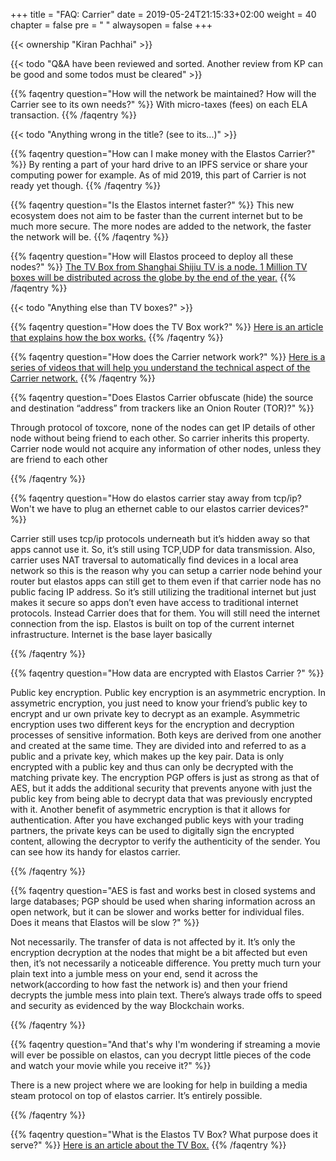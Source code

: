+++
title = "FAQ: Carrier"
date = 2019-05-24T21:15:33+02:00
weight = 40
chapter = false
pre = "<i class='fa ela-page'></i> "
alwaysopen = false
+++ 

{{< ownership "Kiran Pachhai" >}}

{{< todo "Q&A have been reviewed and sorted. Another review from KP can be good and some todos must be cleared" >}}

{{% faqentry question="How will the network be maintained? How will the Carrier see to its own needs?" %}}
With micro-taxes (fees) on each ELA transaction.
{{% /faqentry %}}

{{< todo "Anything wrong in the title? (see to its...)" >}}

{{% faqentry question="How can I make money with the Elastos Carrier?" %}}
By renting a part of your hard drive to an IPFS service or share your computing power for example. As of mid 2019, this part of Carrier is not ready yet though.
{{% /faqentry %}}

{{% faqentry question="Is the Elastos internet faster?" %}}
This new ecosystem does not aim to be faster than the current internet but to be much more secure. The more nodes are added to the network, the faster the network will be.
{{% /faqentry %}}

{{% faqentry question="How will Elastos proceed to deploy all these nodes?" %}}
[The TV Box from Shanghai Shijiu TV is a node. 1 Million TV boxes will be distributed across the globe by the end of the year.](https://elanews.net/2018/08/08/elastos-tv-box-to-bring-1-million-carrier-nodes-by-end-of-year/)
{{% /faqentry %}}

{{< todo "Anything else than TV boxes?" >}}

{{% faqentry question="How does the TV Box work?" %}}
[Here is an article that explains how the box works.](https://elanews.net/2018/08/08/elastos-tv-box-to-bring-1-million-carrier-nodes-by-end-of-year/)
{{% /faqentry %}}

{{% faqentry question="How does the Carrier network work?" %}}
[Here is a series of videos that will help you understand the technical aspect of the Carrier network.](https://elanews.net/videos/elastos-carrier-explained-series/)
{{% /faqentry %}}

{{% faqentry question="Does Elastos Carrier obfuscate (hide) the source and destination “address” from trackers like an Onion Router (TOR)?" %}}

Through protocol of toxcore, none of the nodes can get IP details of other node without being friend to each other. So carrier inherits this property. Carrier node would not acquire any information of other nodes, unless they are friend to each other

{{% /faqentry %}}

{{% faqentry question="How do elastos carrier stay away from tcp/ip? Won't we have to plug an ethernet cable to our elastos carrier devices?" %}}

Carrier still uses tcp/ip protocols underneath but it’s hidden away so that apps cannot use it. So, it’s still using TCP,UDP for data transmission. Also, carrier uses NAT traversal to automatically find devices in a local area network so this is the reason why you can setup a carrier node behind your router but elastos apps can still get to them even if that carrier node has no public facing IP address. So it’s still utilizing the traditional internet but just makes it secure so apps don’t even have access to traditional internet protocols. Instead Carrier does that for them. You will still need the internet connection from the isp. Elastos is built on top of the current internet infrastructure. Internet is the base layer basically

{{% /faqentry %}}

{{% faqentry question="How data are encrypted with Elastos Carrier ?" %}}

Public key encryption. Public key encryption is an asymmetric encryption. In assymetric encryption, you just need to know your friend’s public key to encrypt and ur own private key to decrypt as an example. Asymmetric encryption uses two different keys for the encryption and decryption processes of sensitive information. Both keys are derived from one another and created at the same time. They are divided into and referred to as a public and a private key, which makes up the key pair. Data is only encrypted with a public key and thus can only be decrypted with the matching private key. The encryption PGP offers is just as strong as that of AES, but it adds the additional security that prevents anyone with just the public key from being able to decrypt data that was previously encrypted with it. Another benefit of asymmetric encryption is that it allows for authentication. After you have exchanged public keys with your trading partners, the private keys can be used to digitally sign the encrypted content, allowing the decryptor to verify the authenticity of the sender. You can see how its handy for elastos carrier.

{{% /faqentry %}}

{{% faqentry question="AES is fast and works best in closed systems and large databases; PGP should be used when sharing information across an open network, but it can be slower and works better for individual files. Does it means that Elastos will be slow ?" %}}

Not necessarily. The transfer of data is not affected by it. It’s only the encryption decryption at the nodes that might be a bit affected but even then, it’s not necessarily a noticeable difference. You pretty much turn your plain text into a jumble mess on your end, send it across the network(according to how fast the network is) and then your friend decrypts the jumble mess into plain text. There’s always trade offs to speed and security as evidenced by the way Blockchain works.

{{% /faqentry %}}

{{% faqentry question="And that's why I'm wondering if streaming a movie will ever be possible on elastos, can you decrypt little pieces of the code and watch your movie while you receive it?" %}}

There is a new project where we are looking for help in building a media steam protocol on top of elastos carrier. It’s entirely possible.

{{% /faqentry %}}

{{% faqentry question="What is the Elastos TV Box? What purpose does it serve?" %}}
[Here is an article about the TV Box.](https://elanews.net/2018/08/08/elastos-tv-box-to-bring-1-million-carrier-nodes-by-end-of-year/)
{{% /faqentry %}}
